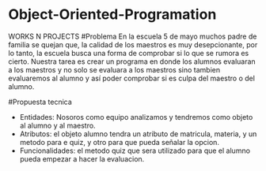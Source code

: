 # Object-Oriented-Programation
WORKS N PROJECTS
#Problema
En la escuela 5 de mayo muchos padre de familia se quejan que, la calidad de los maestros es muy desepcionante, por lo tanto, la escuela busca una forma de comprobar si lo que se rumora es cierto. Nuestra tarea es crear un programa en donde los alumnos evaluaran a los maestros y no solo se evaluara a los maestros sino  tambien  evaluaremos al alumno y así poder comprobar si es culpa del maestro o del alumno.

#Propuesta tecnica
- Entidades: Nosoros como equipo analizamos y tendremos como objeto al alumno y al maestro.
- Atributos: el objeto alumno tendra un atributo de matricula, materia, y un metodo para e quiz, y otro para que pueda señalar la opcion.
- Funcionalidades: el metodo quiz que sera utilizado para que el alumno pueda empezar a hacer la evaluacion.
